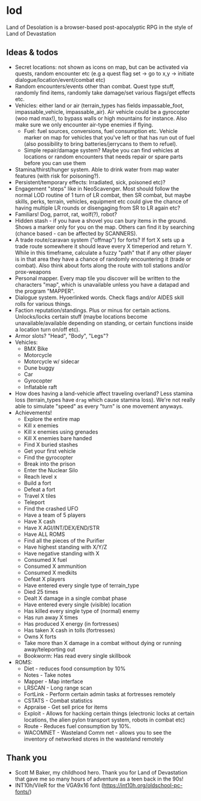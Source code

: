 # lod
Land of Desolation is a browser-based post-apocalyptic RPG in the style of Land of Devastation

## Ideas & todos
- Secret locations: not shown as icons on map, but can be activated via quests, random encounter etc (e.g a quest flag set -> go to x,y -> initiate dialogue/location/event/combat etc)
- Random encounters/events other than combat. Quest type stuff, randomly find items, randomly take damage/set various flags/get effects etc.
- Vehicles: either land or air (terrain_types has fields impassable_foot, impassable_vehicle, impassable_air). Air vehicle could be a gyrocopter (woo mad max!), to bypass walls or high mountains for instance. Also make sure we only encounter air-type enemies if flying.
  - Fuel: fuel sources, conversions, fuel consumption etc. Vehicle marker on map for vehicles that you've left or that has run out of fuel (also possibility to bring batteries/jerrycans to them to refuel).
  - Simple repair/damage system? Maybe you can find vehicles at locations or random encounters that needs repair or spare parts before you can use them
- Stamina/thirst/hunger system. Able to drink water from map water features (with risk for poisoning?).
- Persistent/temporary effects: Irradiated, sick, poisoned etc)?
- Engagement "steps" like in NeoScavenger. Most should follow the normal LOD routine of 1 turn of LR combat, then SR combat, but maybe skills, perks, terrain, vehicles, equipment etc could give the chance of having multiple LR rounds or disengaging from SR to LR again etc?
- Familiars! Dog, parrot, rat, wolf(?), robot?
- Hidden stash - if you have a shovel you can bury items in the ground. Shows a marker only for you on the map. Others can find it by searching (chance based - can be affected by SCANNERS).
- A trade route/caravan system ("offmap") for forts? If fort X sets up a trade route somewhere it should leave every X timeperiod and return Y. While in this timeframe, calculate a fuzzy "path" that if any other player is in that area they have a chance of randomly encountering it (trade or combat). Also think about forts along the route with toll stations and/or prox-weapons
- Personal mapper. Every map tile you discover will be written to the characters "map", which is unavailable unless you have a datapad and the program "MAPPER".
- Dialogue system. Hyoerlinked words. Check flags and/or AIDES skill rolls for various things.
- Faction reputation/standings. Plus or minus for certain actions. Unlocks/locks certain stuff (maybe locations become unavailable/available depending on standing, or certain functions inside a location turn on/off etc).
- Armor slots? "Head", "Body", "Legs"?
- Vehicles:
  - BMX Bike
  - Motorcycle
  - Motorcycle w/ sidecar
  - Dune buggy
  - Car
  - Gyrocopter
  - Inflatable raft
- How does having a land-vehicle affect traveling overland? Less stamina loss (terrain_types have `drag` which cause stamina loss). We're not really able to simulate "speed" as every "turn" is one movement anyways.
- Achievements!
  - Explore the entire map
  - Kill x enemies
  - Kill x enemies using grenades
  - Kill X enemies bare handed
  - Find X buried stashes
  - Get your first vehicle
  - Find the gyrocopter
  - Break into the prison
  - Enter the Nuclear Silo
  - Reach level x
  - Build a fort
  - Defeat a fort
  - Travel X tiles
  - Teleport
  - Find the crashed UFO
  - Have a team of 5 players
  - Have X cash
  - Have X AGI/INT/DEX/END/STR
  - Have ALL ROMS
  - Find all the pieces of the Purifier
  - Have highest standing with X/Y/Z
  - Have negative standing with X
  - Consumed X fuel
  - Consumed X ammunition
  - Consumed X medkits
  - Defeat X players
  - Have entered every single type of terrain_type
  - Died 25 times
  - Dealt X damage in a single combat phase
  - Have entered every single (visible) location
  - Has killed every single type of (normal) enemy
  - Has run away X times
  - Has produced X energy (in fortresses)
  - Has taken X cash in tolls (fortresses)
  - Owns X forts
  - Take more than X damage in a combat without dying or running away/teleporting out
  - Bookworm: Has read every single skillbook
- ROMS:
  - Diet - reduces food consumption by 10%
  - Notes - Take notes
  - Mapper - Map interface
  - LRSCAN - Long range scan
  - FortLink - Perform certain admin tasks at fortresses remotely
  - CSTATS - Combat statistics
  - Appraise - Get sell price for items
  - Exploit - Allows for hacking certain things (electronic locks at certain locations, the alien pylon transport system, robots in combat etc)
  - Route - Reduces fuel consumption by 10%.
  - WACOMNET - Wasteland Comm net - allows you to see the inventory of networked stores in the wasteland remotely

## Thank you
- Scott M Baker, my childhood hero. Thank you for Land of Devastation that gave me so many hours of adventure as a teen back in the 90s!
- INT10h/VileR for the VGA9x16 font (https://int10h.org/oldschool-pc-fonts/)
